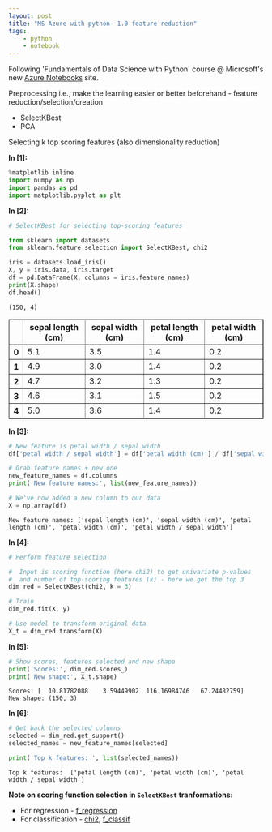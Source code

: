 ```yaml
---
layout: post
title: "MS Azure with python- 1.0 feature reduction"
tags:
    - python
    - notebook
---
```


Following 'Fundamentals of Data Science with Python' course @ Microsoft's new [Azure Notebooks](https://notebooks.azure.com/) site.

Preprocessing i.e., make the learning easier or better  beforehand -  feature reduction/selection/creation
* SelectKBest
* PCA

Selecting k top scoring features (also dimensionality reduction)

**In [1]:**

```python
%matplotlib inline
import numpy as np
import pandas as pd
import matplotlib.pyplot as plt
```

**In [2]:**

```python
# SelectKBest for selecting top-scoring features

from sklearn import datasets
from sklearn.feature_selection import SelectKBest, chi2

iris = datasets.load_iris()
X, y = iris.data, iris.target
df = pd.DataFrame(X, columns = iris.feature_names)
print(X.shape)
df.head()
```

    (150, 4)
    

<div>
<table border="1" class="dataframe">
  <thead>
    <tr>
      <th></th>
      <th>sepal length (cm)</th>
      <th>sepal width (cm)</th>
      <th>petal length (cm)</th>
      <th>petal width (cm)</th>
    </tr>
  </thead>
  <tbody>
    <tr>
      <th>0</th>
      <td>5.1</td>
      <td>3.5</td>
      <td>1.4</td>
      <td>0.2</td>
    </tr>
    <tr>
      <th>1</th>
      <td>4.9</td>
      <td>3.0</td>
      <td>1.4</td>
      <td>0.2</td>
    </tr>
    <tr>
      <th>2</th>
      <td>4.7</td>
      <td>3.2</td>
      <td>1.3</td>
      <td>0.2</td>
    </tr>
    <tr>
      <th>3</th>
      <td>4.6</td>
      <td>3.1</td>
      <td>1.5</td>
      <td>0.2</td>
    </tr>
    <tr>
      <th>4</th>
      <td>5.0</td>
      <td>3.6</td>
      <td>1.4</td>
      <td>0.2</td>
    </tr>
  </tbody>
</table>
</div>

<!--more-->

**In [3]:**


```python
# New feature is petal width / sepal width
df['petal width / sepal width'] = df['petal width (cm)'] / df['sepal width (cm)']

# Grab feature names + new one
new_feature_names = df.columns
print('New feature names:', list(new_feature_names))

# We've now added a new column to our data
X = np.array(df)
```

    New feature names: ['sepal length (cm)', 'sepal width (cm)', 'petal length (cm)', 'petal width (cm)', 'petal width / sepal width']
    

**In [4]:**

```python
# Perform feature selection

#  Input is scoring function (here chi2) to get univariate p-values
#  and number of top-scoring features (k) - here we get the top 3
dim_red = SelectKBest(chi2, k = 3)

# Train
dim_red.fit(X, y)

# Use model to transform original data
X_t = dim_red.transform(X)
```

**In [5]:**

```python
# Show scores, features selected and new shape
print('Scores:', dim_red.scores_)
print('New shape:', X_t.shape)
```

    Scores: [  10.81782088    3.59449902  116.16984746   67.24482759]
    New shape: (150, 3)
    

**In [6]:**

```python
# Get back the selected columns
selected = dim_red.get_support()
selected_names = new_feature_names[selected]

print('Top k features: ', list(selected_names))
```

    Top k features:  ['petal length (cm)', 'petal width (cm)', 'petal width / sepal width']
    

**Note on scoring function selection in `SelectKBest` tranformations:**
* For regression - [f_regression](http://scikit-learn.org/stable/modules/generated/sklearn.feature_selection.f_regression.html#sklearn.feature_selection.f_regression)
* For classification - [chi2](http://scikit-learn.org/stable/modules/generated/sklearn.feature_selection.chi2.html#sklearn.feature_selection.chi2), [f_classif](http://scikit-learn.org/stable/modules/generated/sklearn.feature_selection.f_classif.html#sklearn.feature_selection.f_classif)


